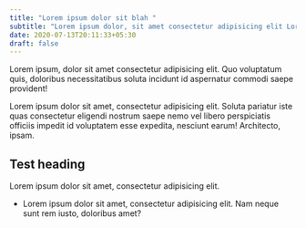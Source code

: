 ```yaml
---
title: "Lorem ipsum dolor sit blah "
subtitle: "Lorem ipsum dolor, sit amet consectetur adipisicing elit Lorem ipsum dolor, sit amet consectetur adipisicing elit"
date: 2020-07-13T20:11:33+05:30
draft: false
---
```


Lorem ipsum, dolor sit amet consectetur adipisicing elit. Quo voluptatum quis, doloribus necessitatibus soluta incidunt id aspernatur commodi saepe provident!

Lorem ipsum dolor sit amet, consectetur adipisicing elit. Soluta pariatur iste quas consectetur eligendi nostrum saepe nemo vel libero perspiciatis officiis impedit id voluptatem esse expedita, nesciunt earum! Architecto, ipsam.

## Test heading

Lorem ipsum dolor sit amet, consectetur adipisicing elit.

- Lorem ipsum dolor sit amet, consectetur adipisicing elit. Nam neque sunt rem iusto, doloribus amet?
